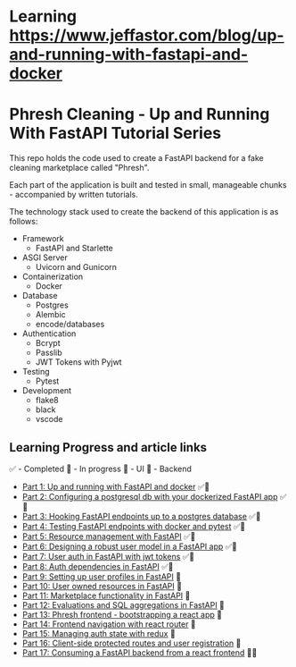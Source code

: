 # Learning https://www.jeffastor.com/blog/up-and-running-with-fastapi-and-docker
# Phresh Cleaning - Up and Running With FastAPI Tutorial Series

This repo holds the code used to create a FastAPI backend for a fake cleaning marketplace called "Phresh".

Each part of the application is built and tested in small, manageable chunks - accompanied by written tutorials.

The technology stack used to create the backend of this application is as follows:

- Framework
    - FastAPI and Starlette
- ASGI Server
    - Uvicorn and Gunicorn
- Containerization
    - Docker
- Database
    - Postgres
    - Alembic
    - encode/databases
- Authentication
    - Bcrypt
    - Passlib
    - JWT Tokens with Pyjwt
- Testing
    - Pytest
- Development
    - flake8
    - black
    - vscode


## Learning Progress and article links

✅ - Completed
🛄 - In progress
📱 - UI
🚂 - Backend

- [Part 1: Up and running with FastAPI and docker](https://www.jeffastor.com/blog/up-and-running-with-fastapi-and-docker) ✅🚂
- [Part 2: Configuring a postgresql db with your dockerized FastAPI app](https://www.jeffastor.com/blog/pairing-a-postgresql-db-with-your-dockerized-fastapi-app) ✅🚂
- [Part 3: Hooking FastAPI endpoints up to a postgres database](https://www.jeffastor.com/blog/hooking-fastapi-endpoints-up-to-a-postgres-database) ✅🚂
- [Part 4: Testing FastAPI endpoints with docker and pytest](https://www.jeffastor.com/blog/testing-fastapi-endpoints-with-docker-and-pytest) ✅🚂
- [Part 5: Resource management with FastAPI](https://www.jeffastor.com/blog/resource-management-with-fastapi) ✅🚂
- [Part 6: Designing a robust user model in a FastAPI app](https://www.jeffastor.com/blog/designing-a-robust-user-model-in-a-fastapi-app) ✅🚂
- [Part 7: User auth in FastAPI with jwt tokens](https://www.jeffastor.com/blog/authenticating-users-in-fastapi-with-jwt-tokens) ✅🚂
- [Part 8: Auth dependencies in FastAPI](https://www.jeffastor.com/blog/authentication-dependencies-in-fastapi) ✅🚂
- [Part 9: Setting up user profiles in FastAPI](https://www.jeffastor.com/blog/setting-up-user-profiles-in-fastapi) 🚂
- [Part 10: User owned resources in FastAPI](https://www.jeffastor.com/blog/user-owned-resources-in-fastapi) 🚂
- [Part 11: Marketplace functionality in FastAPI](https://www.jeffastor.com/blog/marketplace-functionality-in-fastapi) 🚂
- [Part 12: Evaluations and SQL aggregations in FastAPI](https://www.jeffastor.com/blog/evaluations-and-sql-aggreations-in-fastapi) 🚂
- [Part 13: Phresh frontend - bootstrapping a react app](https://www.jeffastor.com/blog/phresh-frontend-bootstrapping-a-react-app) 📱
- [Part 14: Frontend navigation with react router](https://www.jeffastor.com/blog/frontend-navigation-with-react-router) 📱
- [Part 15: Managing auth state with redux](https://www.jeffastor.com/blog/managing-auth-state-with-redux) 📱
- [Part 16: Client-side protected routes and user registration](https://www.jeffastor.com/blog/client-side-protected-routes-and-user-registration) 📱
- [Part 17: Consuming a FastAPI backend from a react frontend](https://www.jeffastor.com/blog/consuming-a-fastapi-backend-from-a-react-frontend) 🚂📱
